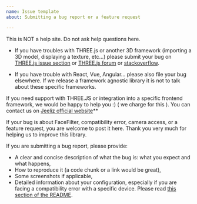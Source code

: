 ```yaml
---
name: Issue template
about: Submitting a bug report or a feature request

---
```


This is NOT a help site. Do not ask help questions here.

* If you have troubles with THREE.js or another 3D framework (importing a 3D model, displaying a texture, etc...) please submit your bug on [THREE.js issue section](https://github.com/mrdoob/three.js/issues) or [THREE.js forum](https://discourse.threejs.org/) or [stackoverflow](http://stackoverflow.com/questions/tagged/three.js).

* If you have trouble with React, Vue, Angular... please also file your bug elsewhere. If we release a framework agnostic library it is not to talk about these specific frameworks.

If you need support with THREE.JS or integration into a specific frontend framework, we would be happy to help you :) ( we charge for this ). You can contact us on [Jeeliz official website](https://jeeliz.com)**

If your bug is about FaceFilter, compatibility error, camera access, or a feature request, you are welcome to post it here. Thank you very much for helping us to improve this library. 

If you are submitting a bug report, please provide:

* A clear and concise description of what the bug is: what you expect and what happens,
* How to reproduce it (a code chunk or a link would be great),
* Some screenshots if applicable,
* Detailed information about your configuration, especially if you are facing a compatibility error with a specific device. Please read [this section of the README](https://github.com/jeeliz/jeelizFaceFilter#compatibility).
